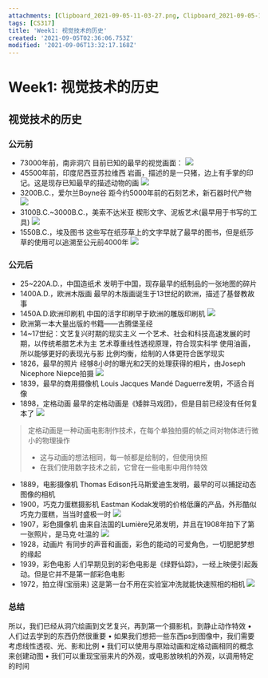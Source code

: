 ```yaml
---
attachments: [Clipboard_2021-09-05-11-03-27.png, Clipboard_2021-09-05-11-04-52.png, Clipboard_2021-09-06-13-50-35.png, Clipboard_2021-09-06-13-52-15.png, Clipboard_2021-09-06-13-53-57.png, Clipboard_2021-09-06-13-57-42.png, Clipboard_2021-09-06-14-02-49.png, Clipboard_2021-09-06-21-19-39.png, Clipboard_2021-09-06-21-21-23.png, Clipboard_2021-09-06-21-28-07.png, Clipboard_2021-09-06-21-30-55.png]
tags: [CS317]
title: 'Week1: 视觉技术的历史'
created: '2021-09-05T02:36:06.753Z'
modified: '2021-09-06T13:32:17.168Z'
---
```


# Week1: 视觉技术的历史
## 视觉技术的历史
### 公元前
- 73000年前，南非洞穴
目前已知的最早的视觉画面：
![](@attachment/Clipboard_2021-09-05-11-03-27.png)
- 45500年前，印度尼西亚苏拉维西
岩画，描述的是一只猪，边上有手掌的印记。这是现存已知最早的描述动物的画
![](@attachment/Clipboard_2021-09-05-11-04-52.png)
- 3200B.C.，爱尔兰Boyne谷
距今约5000年前的石刻艺术，新石器时代产物
![](@attachment/Clipboard_2021-09-06-13-50-35.png)
- 3100B.C.~3000B.C.，美索不达米亚
楔形文字、泥板艺术(最早用于书写的工具)
![](@attachment/Clipboard_2021-09-06-13-52-15.png)
- 1550B.C.，埃及图书
这些写在纸莎草上的文字早就了最早的图书，但是纸莎草的使用可以追溯至公元前4000年
![](@attachment/Clipboard_2021-09-06-13-53-57.png)
### 公元后
- 25~220A.D.，中国造纸术
发明于中国，现存最早的纸制品的一张地图的碎片
- 1400A.D.，欧洲木版画
最早的木版画诞生于13世纪的欧洲，描述了基督教故事
- 1450A.D.欧洲印刷机
中国的活字印刷早于欧洲的雕版印刷机
![](@attachment/Clipboard_2021-09-06-13-57-42.png)
- 欧洲第一本大量出版的书籍——古腾堡圣经
- 14~17世纪：文艺复兴时期的现实主义
一个艺术、社会和科技高速发展的时期，以传统希腊艺术为主
艺术尊重线性透视原理，符合现实科学
使用油画，所以能够更好的表现光与影
比例均衡，绘制的人体更符合医学现实
- 1826，最早的照片
经够8小时的曝光和2天的处理获得的相片，由Joseph Nicephore Niepce拍摄
![](@attachment/Clipboard_2021-09-06-14-02-49.png)
- 1839，最早的商用摄像机
Louis Jacques Mandé Daguerre发明，不适合肖像
- 1898，定格动画
最早的定格动画是《矮胖马戏团》，但是目前已经没有任何复本了
![](@attachment/Clipboard_2021-09-06-21-28-07.png)
> 定格动画是一种动画电影制作技术，在每个单独拍摄的帧之间对物体进行微小的物理操作
>- 这与动画的想法相同，每一帧都是绘制的，但使用快照
>- 在我们使用数字技术之前，它曾在一些电影中用作特效

- 1889，电影摄像机
Thomas Edison托马斯爱迪生发明，最早的可以捕捉动态图像的相机
- 1900，巧克力蛋糕摄影机
Eastman Kodak发明的价格低廉的产品，外形酷似巧克力蛋糕，当当时盛极一时
![](@attachment/Clipboard_2021-09-06-21-19-39.png)
- 1907，彩色摄像机
由来自法国的Lumière兄弟发明，并且在1908年拍下了第一张照片，是马克·吐温的
![](@attachment/Clipboard_2021-09-06-21-21-23.png)
- 1928，动画片
有同步的声音和画面，彩色的能动的可爱角色，一切肥肥梦想的缘起
- 1939，彩色电影
人们早期见到的彩色电影是《绿野仙踪》，一经上映便引起轰动。但是它并不是第一部彩色电影
- 1972，拍立得(宝丽来)
这是第一台不用在实验室冲洗就能快速照相的相机
![](@attachment/Clipboard_2021-09-06-21-30-55.png)

### 总结
所以，我们已经从洞穴绘画到文艺复兴，再到第一个摄影机，到静止动作特效
• 人们过去学到的东西仍然很重要
• 如果我们想把一些东西ps到图像中，我们需要考虑线性透视、光、影和比例
• 我们可以使用与原始动画和定格动画相同的概念来创建动图
• 我们可以重现宝丽来片的外观，或电影放映机的外观，以调用特定的时间
